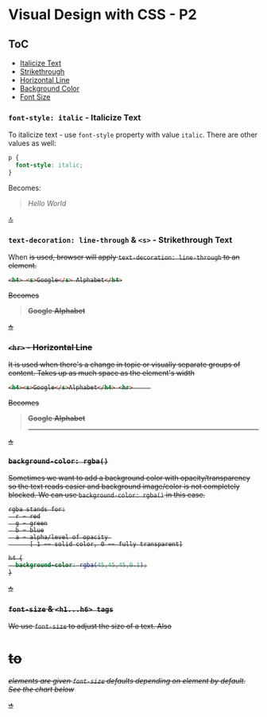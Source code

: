 # Visual Design with CSS - P2

## ToC
* [Italicize Text](#) 
* [Strikethrough](#)
* [Horizontal Line](#)
* [Background Color](#)
* [Font Size](#)

### `font-style: italic` - Italicize Text

To italicize text - use `font-style` property with value `italic`. There are other values as well:

```css
p {
  font-style: italic;
}
```
Becomes:

> *Hello World*
  
[🔝](#toc)  
  
### `text-decoration: line-through` & `<s>` - Strikethrough Text

When <s> is used, browser will apply `text-decoration: line-through` to an element.
  
```html
<h4> <s>Google</s> Alphabet</h4>
```

Becomes

> **~~Google~~** **Alphabet**

  
[🔝](#toc)  

### `<hr>` - Horizontal Line

It is used when there's a change in topic or visually separate groups of content. Takes up as much space as the element's width

```html
<h4><s>Google</s>Alphabet</h4> <hr>     
```
Becomes

>  **~~Google~~** **Alphabet**
> <hr>
  
[🔝](#toc)  

### `background-color: rgba()`

Sometimes we want to add a background color with opacity/transparency so the text reads easier and background image/color is not completely blocked. We can use `background-color: rgba()` in this case. 
```
rgba stands for:
  r = red
  g = green
  b = blue
  a = alpha/level of opacity 
      [ 1 == solid color, 0 == fully transparent]
```

```css
h4 {
  background-color: rgba(45,45,45,0.1);
}
```
  
[🔝](#toc)  

### `font-size` & `<h1...h6> tags`

We use `font-size` to adjust the size of a text. Also <h1> to <h6> elements are given `font-size` defaults depending on <h> element by default. See the chart below
  
  
  
[🔝](#toc)  
  
  
  
